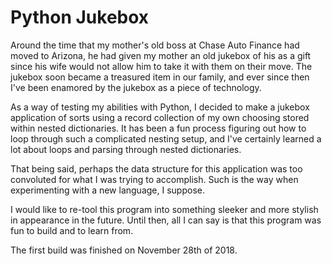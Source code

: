 # Python Jukebox

Around the time that my mother's old boss at Chase Auto Finance had moved to Arizona, he had given my mother an old jukebox of his as a gift since his wife would not allow him to take it with them on their move. The jukebox soon became a treasured item in our family, and ever since then I've been enamored by the jukebox as a piece of technology.

As a way of testing my abilities with Python, I decided to make a jukebox application of sorts using a record collection of my own choosing stored within nested dictionaries. It has been a fun process figuring out how to loop through such a complicated nesting setup, and I've certainly learned a lot about loops and parsing through nested dictionaries.

That being said, perhaps the data structure for this application was too convoluted for what I was trying to accomplish. Such is the way when experimenting with a new language, I suppose.

I would like to re-tool this program into something sleeker and more stylish in appearance in the future. Until then, all I can say is that this program was fun to build and to learn from.

The first build was finished on November 28th of 2018.
